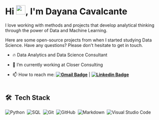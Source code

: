 <h1 align="left">Hi <img src="https://raw.githubusercontent.com/kaueMarques/kaueMarques/master/hi.gif" width="30px">, I'm Dayana Cavalcante</h1>

I love working with methods and projects that develop analytical thinking through the power of Data and Machine Learning.

Here are some open-source projects from when I started studying Data Science. Have any questions? Please don't hesitate to get in touch.

* 🔥 Data Analytics and Data Science Consultant

* 🔭 I’m currently working at Closer Consulting

* 📫 How to reach me: **[![Gmail Badge](https://img.shields.io/badge/-d.liria@gmail.com-6633cc?style=flat-square&logo=Gmail&logoColor=white&link=mailto:d.liria@gmail.com)](mailto:d.liria@gmail.com)** | **[![Linkedin Badge](https://img.shields.io/badge/-Dayana%20Cavalcante-6633cc?style=flat-square&logo=Linkedin&logoColor=white&link=https://www.linkedin.com/in/dayanaccavalcante/)](https://www.linkedin.com/in/dayanaccavalcante/)**
<br><br>

## 🛠 &nbsp;Tech Stack

![Python](https://img.shields.io/badge/-Python-05122A?style=flat&logo=python)&nbsp;
![SQL](https://img.shields.io/badge/-SQL-05122A?style=flat&logo=sql)&nbsp;
![Git](https://img.shields.io/badge/-Git-05122A?style=flat&logo=git)&nbsp;
![GitHub](https://img.shields.io/badge/-GitHub-05122A?style=flat&logo=github)&nbsp;
![Markdown](https://img.shields.io/badge/-Markdown-05122A?style=flat&logo=markdown)&nbsp;
![Visual Studio Code](https://img.shields.io/badge/-Visual%20Studio%20Code-05122A?style=flat&logo=visual-studio-code&logoColor=007ACC)&nbsp;
